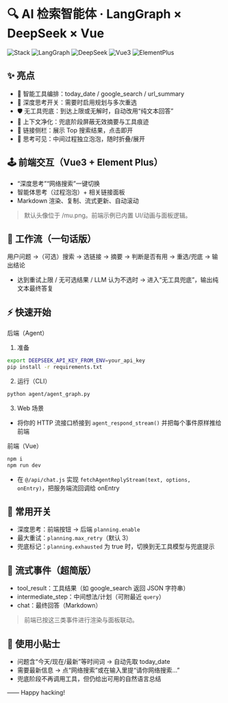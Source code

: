 # 🔍 AI 检索智能体 · LangGraph × DeepSeek × Vue

![Stack](https://img.shields.io/badge/Python-3.10%2B-3776AB?logo=python&logoColor=white)
![LangGraph](https://img.shields.io/badge/LangGraph-flow-blue)
![DeepSeek](https://img.shields.io/badge/LLM-DeepSeek-black)
![Vue3](https://img.shields.io/badge/Vue-3-42b883?logo=vue.js) ![ElementPlus](https://img.shields.io/badge/Element%20Plus-2-409eff)

## ✨ 亮点
- 🧭 智能工具编排：today_date / google_search / url_summary
- 🧠 深度思考开关：需要时启用规划与多次重选
- 🛡️ 无工具兜底：到达上限或无解时，自动改用“纯文本回答”
- 🧼 上下文净化：兜底阶段屏蔽无效摘要与工具痕迹
- 🔗 链接侧栏：展示 Top 搜索结果，点击即开
- 📝 思考可见：中间过程独立泡泡，随时折叠/展开

## 🕹️ 前端交互（Vue3 + Element Plus）
- “深度思考”“网络搜索”一键切换
- 智能体思考（过程泡泡）+ 相关链接面板
- Markdown 渲染、复制、流式更新、自动滚动

> 默认头像位于 /mu.png。前端示例已内置 UI/动画与面板逻辑。

## 🧩 工作流（一句话版）
用户问题 →（可选）搜索 → 选链接 → 摘要 → 判断是否有用 → 重选/兜底 → 输出结论

- 达到重试上限 / 无可选结果 / LLM 认为不选时 → 进入“无工具兜底”，输出纯文本最终答复

## ⚡ 快速开始

后端（Agent）
1) 准备
```bash
export DEEPSEEK_API_KEY_FROM_ENV=your_api_key
pip install -r requirements.txt
```
2) 运行（CLI）
```bash
python agent/agent_graph.py
```
3) Web 场景
- 将你的 HTTP 流接口桥接到 `agent_respond_stream()` 并把每个事件原样推给前端

前端（Vue）
```bash
npm i
npm run dev
```
- 在 `@/api/chat.js` 实现 `fetchAgentReplyStream(text, options, onEntry)`，把服务端流回调给 onEntry

## 🔧 常用开关
- 深度思考：前端按钮 → 后端 `planning.enable`
- 最大重试：`planning.max_retry`（默认 3）
- 兜底标记：`planning.exhausted` 为 true 时，切换到无工具模型与兜底提示

## 📡 流式事件（超简版）
- tool_result：工具结果（如 google_search 返回 JSON 字符串）
- intermediate_step：中间想法/计划（可附最近 `query`）
- chat：最终回答（Markdown）

> 前端已按这三类事件进行渲染与面板联动。

## 🧭 使用小贴士
- 问题含“今天/现在/最新”等时间词 → 自动先取 today_date
- 需要最新信息 → 点“网络搜索”或在输入里提“请你网络搜索…”
- 兜底阶段不再调用工具，但仍给出可用的自然语言总结

—— Happy hacking!
